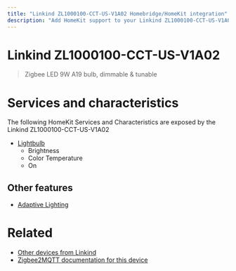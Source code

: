 ```yaml
---
title: "Linkind ZL1000100-CCT-US-V1A02 Homebridge/HomeKit integration"
description: "Add HomeKit support to your Linkind ZL1000100-CCT-US-V1A02, using Homebridge, Zigbee2MQTT and homebridge-z2m."
---
```

<!---
This file has been GENERATED using src/docgen/docgen.ts
DO NOT EDIT THIS FILE MANUALLY!
-->
# Linkind ZL1000100-CCT-US-V1A02
> Zigbee LED 9W A19 bulb, dimmable & tunable


# Services and characteristics
The following HomeKit Services and Characteristics are exposed by
the Linkind ZL1000100-CCT-US-V1A02

* [Lightbulb](../../light.md)
  * Brightness
  * Color Temperature
  * On


## Other features
* [Adaptive Lighting](../../light.md)


# Related
* [Other devices from Linkind](../index.md#linkind)
* [Zigbee2MQTT documentation for this device](https://www.zigbee2mqtt.io/devices/ZL1000100-CCT-US-V1A02.html)